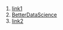 1. [link1](https://airflow.apache.org/docs/apache-airflow/stable/howto/set-up-database.html)
2. [BetterDataScience](https://betterdatascience.com/apache-airflow-parallelism/)
3. [link2](https://medium.com/@abraham.pabbathi/airflow-on-aws-ec2-instance-with-ubuntu-aff8d3206171)

